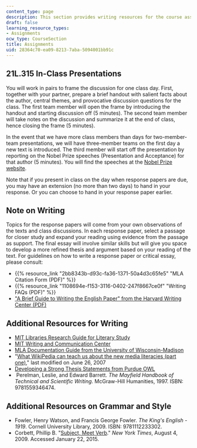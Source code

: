 ```yaml
---
content_type: page
description: This section provides writing resources for the course assignments.
draft: false
learning_resource_types:
- Assignments
ocw_type: CourseSection
title: Assignments
uid: 28364c70-ea09-8213-7aba-5094001bb91c
---
```

## 21L.315 In-Class Presentations

You will work in pairs to frame the discussion for one class day. First, together with your partner, prepare a brief handout with salient facts about the author, central themes, and provocative discussion questions for the class. The first team member will open the frame by introducing the handout and starting discussion off (5 minutes). The second team member will take notes on the discussion and summarize it at the end of class, hence closing the frame (5 minutes).

In the event that we have more class members than days for two-member-team presentations, we will have three-member teams on the first day a new text is introduced. The third member will start off the presentation by reporting on the Nobel Prize speeches (Presentation and Acceptance) for that author (5 minutes). You will find the speeches at the [Nobel Prize website](https://www.nobelprize.org/prizes/lists/video-lectures-and-acceptance-speeches-from-nobel-peace-prize-laureates/).

Note that if you present in class on the day when response papers are due, you may have an extension (no more than two days) to hand in your response. Or you can choose to hand in your response paper earlier.

## Note on Writing

Topics for the response papers will come from your own observations of the texts and class discussions. In each response paper, select a passage for closer study and expand your reading using evidence from the passage as support. The final essay will involve similar skills but will give you space to develop a more refined thesis and argument based on your reading of the text. For guidelines on how to write a response paper or critical essay, please consult:

- {{% resource_link "2bb8343b-d93c-fa36-1371-50a4d3c65fe5" "MLA Citation Form (PDF)" %}}
- {{% resource_link "1108694e-f153-3116-0402-247f8667ce0f" "Writing FAQs (PDF)" %}}
- ["A Brief Guide to Writing the English Paper" from the Harvard Writing Center (PDF)](http://writingproject.fas.harvard.edu/files/hwp/files/bg_writing_english.pdf)

## Additional Resources for Writing

- [MIT Libraries Research Guide for Literary Study](http://libguides.mit.edu/lit)
- [MIT Writing and Communication Center](http://cmsw.mit.edu/writing-and-communication-center/)
- [MLA Documentation Guide from the University of Wisconsin-Madison](http://writing.wisc.edu/Handbook/DocMLA.html)
- "[What WikiPedia can teach us about the new media literacies (part one)](http://henryjenkins.org/2007/06/what_wikipedia_can_teach_us_ab.html)," last modified on June 26, 2007
- [Developing a Strong Thesis Statements from Purdue OWL](https://owl.english.purdue.edu/owl/owlprint/588/)
-  Perelman, Leslie, and Edward Barrett. *The Mayfield Handbook of Technical and Scientific Writing*. McGraw-Hill Humanities, 1997. ISBN: 9781559346474.

## Additional Resources on Grammar and Style

- Fowler, Henry Watson, and Francis George Fowler. *The King's English - 1919*. Cornell University Library, 2009. ISBN: 9781112233302.
- Corbett, Phillip B. "[Subject, Meet Verb](http://afterdeadline.blogs.nytimes.com/2009/08/04/subject-meet-verb/?_r=0)." *New York Times*, August 4, 2009. Accessed January 22, 2015.